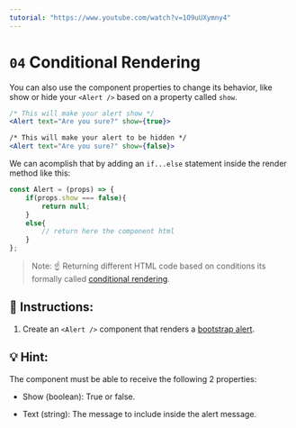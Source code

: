 ```yaml
---
tutorial: "https://www.youtube.com/watch?v=1O9uUXymny4"
---
```


# `04` Conditional Rendering

You can also use the component properties to change its behavior, like show or hide your `<Alert />` based on a property called `show`.

```jsx
/* This will make your alert show */
<Alert text="Are you sure?" show={true}>

/* This will make your alert to be hidden */
<Alert text="Are you sure?" show={false}>
```

We can acomplish that by adding an `if...else` statement inside the render method like this:

```jsx
const Alert = (props) => {
    if(props.show === false){
        return null;
    }
    else{
        // return here the component html
    }
};
```

> Note: ☝️ Returning different HTML code based on conditions its formally called [conditional rendering](https://react.dev/learn/conditional-rendering).

##  📝 Instructions:

1. Create an `<Alert />` component that renders a [bootstrap alert](https://getbootstrap.com/docs/5.0/components/alerts/#examples).

## 💡 Hint: 

The component must be able to receive the following 2 properties:

+ Show (boolean): True or false.

+ Text (string): The message to include inside the alert message.
